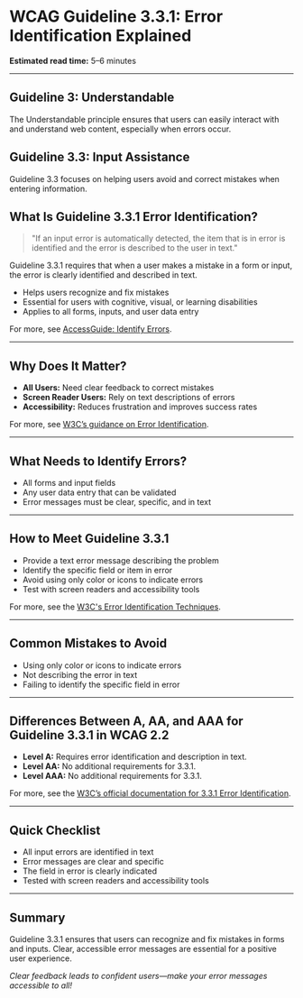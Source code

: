 <!--
title: 3.3.1 - Error Identification
series: Making the Web Accessible for All
description: A practical guide to WCAG Guideline 3.3.1 (Error Identification)—what it means, why it matters, and how to help users recognize and fix mistakes in forms and inputs.
keywords: wcag 3.3.1, error identification, accessibility, web standards, form validation, user experience
image: WCAG-Series-3.3.1.png
imageAlt: Blue text on yellow background saying, "Web Content Accessibiilty Guiedlines (WCAG) 3.3.1 Explained, Error Identification"
status: published
date: 2025-07-03
excerpt: This guideline ensures errors are clearly identified and described to users.
previous: /wcag/WCAG-Guideline-3-2-6-Consistent-Help-Explained, Guideline 3.2.6 - Consistent Help
next: /wcag/WCAG-Guideline-3-3-2-Labels-or-Instructions-Explained, Guideline 3.3.2 - Labels or Instructions
-->

# **WCAG Guideline 3.3.1: Error Identification Explained**

**Estimated read time:** 5–6 minutes

---

## **Guideline 3: Understandable**

The Understandable principle ensures that users can easily interact with and understand web content, especially when errors occur.

## **Guideline 3.3: Input Assistance**

Guideline 3.3 focuses on helping users avoid and correct mistakes when entering information.

## **What Is Guideline 3.3.1 Error Identification?**

<!-- [Illustration: Form with a highlighted error message and accessible feedback] -->

> "If an input error is automatically detected, the item that is in error is identified and the error is described to the user in text."

Guideline 3.3.1 requires that when a user makes a mistake in a form or input, the error is clearly identified and described in text.

- Helps users recognize and fix mistakes
- Essential for users with cognitive, visual, or learning disabilities
- Applies to all forms, inputs, and user data entry

For more, see [AccessGuide: Identify Errors](https://www.accessguide.io/guide/identify-errors).

---

## **Why Does It Matter?**

<!-- [Infographic: Error icon, form field, and user with assistive tech] -->

- **All Users:** Need clear feedback to correct mistakes
- **Screen Reader Users:** Rely on text descriptions of errors
- **Accessibility:** Reduces frustration and improves success rates

For more, see [W3C’s guidance on Error Identification](https://www.w3.org/WAI/WCAG22/Understanding/error-identification.html).

---

## **What Needs to Identify Errors?**

<!-- [Grid: Form fields, error messages, and validation feedback] -->

- All forms and input fields
- Any user data entry that can be validated
- Error messages must be clear, specific, and in text

---

## **How to Meet Guideline 3.3.1**

<!-- [Side-by-side: Good example (clear error message next to field) vs. Bad example (no error message or only color)] -->

- Provide a text error message describing the problem
- Identify the specific field or item in error
- Avoid using only color or icons to indicate errors
- Test with screen readers and accessibility tools

For more, see the [W3C's Error Identification Techniques](https://www.w3.org/WAI/WCAG22/Techniques/general/G83).

---

## **Common Mistakes to Avoid**

<!-- [Do/Don't graphic: Left side with clear text error, right side with only color or icon] -->

- Using only color or icons to indicate errors
- Not describing the error in text
- Failing to identify the specific field in error

---

## **Differences Between A, AA, and AAA for Guideline 3.3.1 in WCAG 2.2**

<!-- [Infographic: Three columns labeled A, AA, AAA with example requirements for each] -->

- **Level A:** Requires error identification and description in text.
- **Level AA:** No additional requirements for 3.3.1.
- **Level AAA:** No additional requirements for 3.3.1.

For more, see the [W3C’s official documentation for 3.3.1 Error Identification](https://www.w3.org/WAI/WCAG22/Understanding/error-identification.html).

---

## **Quick Checklist**

<!-- [Checklist graphic: Icons for error, form, and text message] -->

- All input errors are identified in text
- Error messages are clear and specific
- The field in error is clearly indicated
- Tested with screen readers and accessibility tools

---

## **Summary**

<!-- [Illustration: User correcting a form error with clear feedback] -->

Guideline 3.3.1 ensures that users can recognize and fix mistakes in forms and inputs. Clear, accessible error messages are essential for a positive user experience.


*Clear feedback leads to confident users—make your error messages accessible to all!* 
